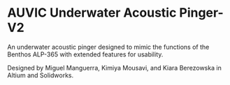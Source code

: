 # AUVIC Underwater Acoustic Pinger-V2

An underwater acoustic pinger designed to mimic the functions of the Benthos ALP-365 with extended features for usability.


Designed by Miguel Manguerra, Kimiya Mousavi, and Kiara Berezowska in Altium and Solidworks.
